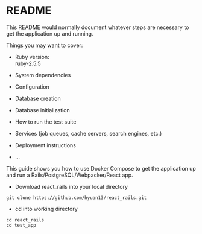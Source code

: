 # README

This README would normally document whatever steps are necessary to get the
application up and running.

Things you may want to cover:

* Ruby version: \
    ruby-2.5.5
* System dependencies

* Configuration

* Database creation

* Database initialization

* How to run the test suite

* Services (job queues, cache servers, search engines, etc.)

* Deployment instructions

* ...

This guide shows you how to use Docker Compose to get the application up and run a Rails/PostgreSQL/Webpacker/React app.

* Download react_rails into your local directory
```
git clone https://github.com/hyuan13/react_rails.git
```
* cd into working directory
```
cd react_rails
cd test_app
```

